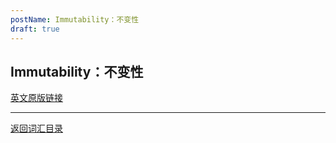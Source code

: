 ```yaml
---
postName: Immutability：不变性
draft: true
---
```

## Immutability：不变性



[英文原版链接](https://wiki.internetcomputer.org/wiki/Glossary)

---
[返回词汇目录](../glossary)